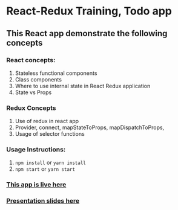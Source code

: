 # React-Redux Training, Todo app

## This React app demonstrate the following concepts

### React concepts:
  1. Stateless functional components
  1. Class components
  1. Where to use internal state in React Redux application
  1. State vs Props

### Redux Concepts
  1. Use of redux in react app
  1. Provider, connect, mapStateToProps, mapDispatchToProps,
  1. Usage of selector functions

### Usage Instructions:
  1. `npm install` or `yarn install`
  1. `npm start` or `yarn start`

### [This app is live here](https://rc-chandan.github.io/react-redux-training/)
### [Presentation slides here](https://www.slideshare.net/Chandan385/redux-essentials)